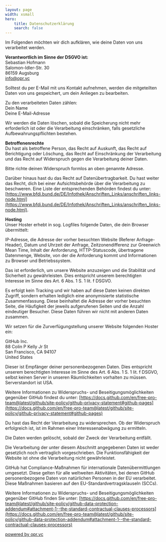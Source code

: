 ```yaml
---
layout: page
width: xsmall
hero:
    title: Datenschutzerklärung
    search: false
---
```

Im Folgenden möchten wir dich aufklären, wie deine Daten von uns verarbeitet werden.

**Verantwortlich im Sinne der DSGVO ist:**  
Sebastian Hofmann  
Salomon-Idler-Str. 30  
86159 Augsburg  
<info@opr.vc>

Solltest du per E-Mail mit uns Kontakt aufnehmen, werden die mitgeteilten Daten von uns gespeichert, um dein Anliegen zu bearbeiten.

Zu den verarbeiteten Daten zählen:  
Dein Name  
Deine E-Mail-Adresse

Wir werden die Daten löschen, sobald die Speicherung nicht mehr erforderlich ist oder die Verarbeitung einschränken, falls gesetzliche Aufbewahrungspflichten bestehen.

**Betroffenenrechte**  
Du hast als betroffene Person, das Recht auf Auskunft, das Recht auf Berichtigung oder Löschung, das Recht auf Einschränkung der Verarbeitung und das Recht auf Widerspruch gegen die Verarbeitung deiner Daten.

Bitte richte deinen Widerspruch formlos an oben genannte Adresse.

Darüber hinaus hast du das Recht auf Datenübertragbarkeit. Du hast weiter das Recht, dich bei einer Aufsichtsbehörde über die Verarbeitung zu beschweren. Eine Liste der entsprechenden Behörden findest du unter: [https://www.bfdi.bund.de/DE/Infothek/Anschriften_Links/anschriften_links-node.html](https://www.bfdi.bund.de/DE/Infothek/Anschriften_Links/anschriften_links-node.html).

**Hosting**  
Unser Hoster erhebt in sog. Logfiles folgende Daten, die dein Browser übermittelt:

IP-Adresse, die Adresse der vorher besuchten Website (Referer Anfrage-Header), Datum und Uhrzeit der Anfrage, Zeitzonendifferenz zur Greenwich Mean Time, Inhalt der Anforderung, HTTP-Statuscode, übertragene Datenmenge, Website, von der die Anforderung kommt und Informationen zu Browser und Betriebssystem.

Das ist erforderlich, um unsere Website anzuzeigen und die Stabilität und Sicherheit zu gewährleisten. Dies entspricht unserem berechtigten Interesse im Sinne des Art. 6 Abs. 1 S. 1 lit. f DSGVO.

Es erfolgt kein Tracking und wir haben auf diese Daten keinen direkten Zugriff, sondern erhalten lediglich eine anonymisierte  statistische Zusammenfassung. Diese beinhaltet die Adresse der vorher besuchten Seite, die Häufigkeit der jeweils aufgerufenen Seiten und die Anzahl eindeutiger Besucher. Diese Daten führen wir nicht mit anderen Daten zusammen.

Wir setzen für die Zurverfügungstellung unserer Website folgenden Hoster ein:

GitHub Inc.  
88 Colin P Kelly Jr St  
San Francisco, CA 94107  
United States

Dieser ist Empfänger deiner personenbezogenen Daten. Dies entspricht unserem berechtigten Interesse im Sinne des Art. 6 Abs. 1 S. 1 lit. f DSGVO, selbst keinen Server in unseren Räumlichkeiten vorhalten zu müssen. Serverstandort ist USA.

Weitere Informationen zu Widerspruchs- und Beseitigungsmöglichkeiten gegenüber GitHub findest du unter: [https://docs.github.com/en/free-pro-team@latest/github/site-policy/github-privacy-statement#github-pages](https://docs.github.com/en/free-pro-team@latest/github/site-policy/github-privacy-statement#github-pages)

Du hast das Recht der Verarbeitung zu widersprechen. Ob der Widerspruch erfolgreich ist, ist im Rahmen einer Interessenabwägung zu ermitteln.

Die Daten werden gelöscht, sobald der Zweck der Verarbeitung entfällt.

Die Verarbeitung der unter diesem Abschnitt angegebenen Daten ist weder gesetzlich noch vertraglich vorgeschrieben. Die Funktionsfähigkeit der Website ist ohne die Verarbeitung nicht gewährleistet.

GitHub hat Compliance-Maßnahmen für internationale Datenübermittlungen umgesetzt. Diese gelten für alle weltweiten Aktivitäten, bei denen GitHub personenbezogene Daten von natürlichen Personen in der EU verarbeitet. Diese Maßnahmen basieren auf den EU-Standardvertragsklauseln (SCCs).

Weitere Informationen zu Widerspruchs- und Beseitigungsmöglichkeiten gegenüber GitHub finden Sie unter: [https://docs.github.com/en/free-pro-team@latest/github/site-policy/github-data-protection-addendum#attachment-1--the-standard-contractual-clauses-processors](https://docs.github.com/en/free-pro-team@latest/github/site-policy/github-data-protection-addendum#attachment-1--the-standard-contractual-clauses-processors)

[powered by opr.vc](https://opr.vc)